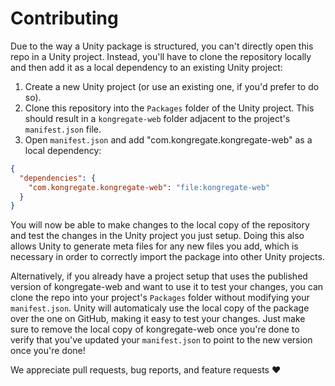 # Contributing

Due to the way a Unity package is structured, you can't directly open this repo in a Unity project. Instead, you'll have to clone the repository locally and then add it as a local dependency to an existing Unity project:

1. Create a new Unity project (or use an existing one, if you'd prefer to do so).
2. Clone this repository into the `Packages` folder of the Unity project. This should result in a `kongregate-web` folder adjacent to the project's `manifest.json` file.
3. Open `manifest.json` and add "com.kongregate.kongregate-web" as a local dependency:

```json
{
  "dependencies": {
    "com.kongregate.kongregate-web": "file:kongregate-web"
  }
}
```

You will now be able to make changes to the local copy of the repository and test the changes in the Unity project you just setup. Doing this also allows Unity to generate meta files for any new files you add, which is necessary in order to correctly import the package into other Unity projects.

Alternatively, if you already have a project setup that uses the published version of kongregate-web and want to use it to test your changes, you can clone the repo into your project's `Packages` folder without modifying your `manifest.json`. Unity will automaticaly use the local copy of the package over the one on GitHub, making it easy to test your changes. Just make sure to remove the local copy of kongregate-web once you're done to verify that you've updated your `manifest.json` to point to the new version once you're done!

We appreciate pull requests, bug reports, and feature requests :heart: 
